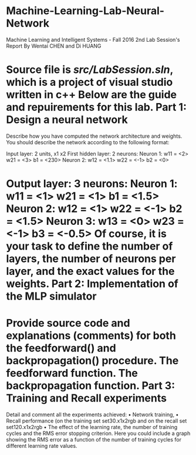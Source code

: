 # Machine-Learning-Lab-Neural-Network
Machine Learning and Intelligent Systems - Fall 2016
2nd Lab Session's Report
By Wentai CHEN and Di HUANG

Source file is *src/LabSession.sln*, which is a project of visual studio written in c++
Below are the guide and repuirements for this lab.
Part 1: Design a neural network<br>
=========
Describe how you have computed the network architecture and weights. 
You should describe the network according to the following format: 

Input layer:  2 units, x1   x2
First hidden layer:
    2 neurons:
	Neuron 1: w11 = <2>
                  w21 = <3>
                  b1 = <230>
	Neuron 2: w12 = <1.1>
                  w22 = <-1>
                  b2 = <0>
	
Output layer:
    3 neurons:
	Neuron 1: w11 = <1>
                  w21 = <1>
                  b1 = <1.5>
	Neuron 2: w12 = <1>
                  w22 = <-1>
                  b2 = <1.5>
	Neuron 3: w13 = <0>
                  w23 = <-1>
                  b3 = <-0.5>
Of course, it is your task to define the number of layers, the number of neurons per layer, and the exact values for the weights. 
Part 2: Implementation of the MLP simulator<br>
=======
Provide source code and explanations (comments) for both the feedforward() and backpropagation() procedure. 
The feedforward function.
The backpropagation function.
Part 3: Training and Recall experiments<br>
=======
Detail and comment all the experiments achieved: 
•	Network training, 
•	Recall performance (on the training set set30.x1x2rgb and on the recall set set120.x1x2rgb 
•	The effect of the learning rate, the number of training cycles and the RMS error stopping criterion. Here you could include a graph showing the RMS error as a function of the number of training cycles for different learning rate values. 
